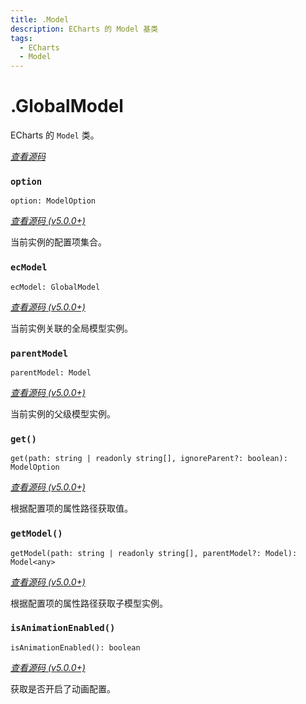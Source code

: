 ```yaml
---
title: .Model
description: ECharts 的 Model 基类
tags:
  - ECharts
  - Model
---
```


# .GlobalModel

ECharts 的 `Model` 类。

[_查看源码_](https://github.com/apache/echarts/blob/5.3.3/src/model/Model.ts)

### `option`

`option: ModelOption`

[_查看源码 (v5.0.0+)_](https://github.com/apache/echarts/blob/5.3.3/src/model/Model.ts#L64)

当前实例的配置项集合。

### `ecModel`

`ecModel: GlobalModel`

[_查看源码 (v5.0.0+)_](https://github.com/apache/echarts/blob/5.3.3/src/model/Model.ts#L62)

当前实例关联的全局模型实例。

### `parentModel`

`parentModel: Model`

[_查看源码 (v5.0.0+)_](https://github.com/apache/echarts/blob/5.3.3/src/model/Model.ts#L60)

当前实例的父级模型实例。

### `get()`

`get(path: string | readonly string[], ignoreParent?: boolean): ModelOption`

[_查看源码 (v5.0.0+)_](https://github.com/apache/echarts/blob/5.3.3/src/model/Model.ts#L109)

根据配置项的属性路径获取值。

### `getModel()`

`getModel(path: string | readonly string[], parentModel?: Model): Model<any>`

[_查看源码 (v5.0.0+)_](https://github.com/apache/echarts/blob/5.3.3/src/model/Model.ts#L155)

根据配置项的属性路径获取子模型实例。

### `isAnimationEnabled()`

`isAnimationEnabled(): boolean`

[_查看源码 (v5.0.0+)_](https://github.com/apache/echarts/blob/5.3.3/src/model/Model.ts#L205)

获取是否开启了动画配置。
